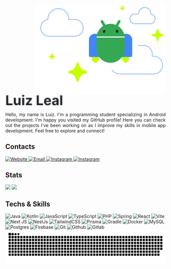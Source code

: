 <img align="right" alt="Android Jetpack" src="./images/android_jetpack.png">

<br>

<picture>
  <source media="(prefers-color-scheme: dark)" width="180" srcset="./images/title_dark.svg" alt="Luiz Leal">
  <source media="(prefers-color-scheme: light)" width="180" srcset="./images/title_light.svg">
  <img alt="github contribution grid snake animation" width="180" src="./images/title_light.svg">
</picture>
<p align="justify">
  Hello, my name is Luiz. I'm a programming student specializing in Android development. I'm happy you visited my GitHub profile! Here you can check out the projects I've been working on as I improve my skills in mobile app development. Feel free to explore and connect!
</p>

## Contacts
<div aligh="left">
  <a href="https://www.luizleal.dev">
       <picture>
        <source media="(prefers-color-scheme: dark)" srcset="https://img.shields.io/badge/Website-%230d1117?style=for-the-badge&logo=GoogleChrome&logoColor=4285f4">
        <img src="https://img.shields.io/badge/Website-%230d1117?style=for-the-badge&logo=GoogleChrome&color=FFFFFF&logoColor=4285f4" alt="Website">
      </picture>
  </a>
   <a href="mailto:contato@luizleal.dev">
       <picture>
        <source media="(prefers-color-scheme: dark)" srcset="https://img.shields.io/badge/Email-%230d1117?style=for-the-badge&logo=gmail&logoColor=4285f4">
        <img src="https://img.shields.io/badge/Email-%230d1117?style=for-the-badge&logo=gmail&color=FFFFFF&logoColor=4285f4" alt="Email">
      </picture>
  </a>
  <a href="https://www.instagram.com/luizleal.dev/">
       <picture>
        <source media="(prefers-color-scheme: dark)" srcset="https://img.shields.io/badge/Instagram-%230d1117?style=for-the-badge&logo=instagram&logoColor=4285f4">
        <img src="https://img.shields.io/badge/Instagram-%230d1117?style=for-the-badge&color=FFFFFF&logo=instagram&logoColor=4285f4" alt="Instagram">
      </picture>
  </a>
    <a href="https://discord.com/users/826220663643701248">
       <picture>
        <source media="(prefers-color-scheme: dark)" srcset="https://img.shields.io/badge/Discord-%230d1117?style=for-the-badge&logo=discord&logoColor=4285f4">
        <img src="https://img.shields.io/badge/Discord-%230d1117?style=for-the-badge&logo=discord&color=FFFFFF&logoColor=4285f4" alt="Instagram">
      </picture>
  </a>
</div>

## Stats

<picture>
  <source
    srcset="https://github-readme-stats-git-masterrstaa-rickstaa.vercel.app/api?username=luizlealdev&show_icons=true&include_all_commits=false&count_private=true&line_height=25&hide=issues&hide_border=true&title_color=4285f4&text_color=FFF&border_radius=3&icon_color=4285f4&rank_icon=github&theme=transparent"
    media="(prefers-color-scheme: dark)"
  />
  <source
    srcset="https://github-readme-stats-git-masterrstaa-rickstaa.vercel.app/api?username=luizlealdev&show_icons=true&include_all_commits=false&count_private=true&line_height=25&hide=issues&hide_border=true&title_color=4285f4&text_color=444444&border_radius=3&icon_color=4285f4&rank_icon=github&theme=transparent"
    media="(prefers-color-scheme: light), (prefers-color-scheme: no-preference)"
  />
  <img src="https://github-readme-stats-git-masterrstaa-rickstaa.vercel.app/api?username=luizlealdev&show_icons=true&include_all_commits=false&count_private=true&line_height=25&hide=issues&hide_border=true&title_color=4285f4&text_color=444444&border_radius=3&icon_color=4285f4&rank_icon=github&theme=transparent" />
</picture>
<picture>
  <source
    srcset="https://github-readme-stats-git-masterrstaa-rickstaa.vercel.app/api/top-langs/?username=luizlealdev&title_color=4285f4&show_icons=true&hide_border=true&layout=compact&text_color=FFF&theme=transparent"
    media="(prefers-color-scheme: dark)"
  />
  <source
    srcset="https://github-readme-stats-git-masterrstaa-rickstaa.vercel.app/api/top-langs/?username=luizlealdev&title_color=4285f4&show_icons=true&hide_border=true&layout=compact&text_color=444444&theme=transparent"
    media="(prefers-color-scheme: light), (prefers-color-scheme: no-preference)"
  />
  <img src="https://github-readme-stats-git-masterrstaa-rickstaa.vercel.app/api/top-langs/?username=luizlealdev&title_color=4285f4&show_icons=true&hide_border=true&layout=compact&text_color=444444&theme=transparent" />
</picture>


## Techs & Skills

<div aligh="left">
  <picture>
    <source media="(prefers-color-scheme: dark)" srcset="https://img.shields.io/badge/java-%230d1117.svg?style=for-the-badge&logo=openjdk&logoColor=white">
    <img src="https://img.shields.io/badge/java-%230d1117.svg?style=for-the-badge&logo=openjdk&color=FFFFFF&logoColor=000000" alt="Java">
  </picture>
  <picture>
    <source media="(prefers-color-scheme: dark)" srcset="https://img.shields.io/badge/kotlin-%230d1117.svg?style=for-the-badge&logo=kotlin&logoColor=844dfd">
    <img src="https://img.shields.io/badge/kotlin-%230d1117.svg?style=for-the-badge&logo=kotlin&color=FFFFFF" alt="Kotlin">
  </picture>
  <picture>
    <source media="(prefers-color-scheme: dark)" srcset="https://img.shields.io/badge/javascript-%230d1117.svg?style=for-the-badge&logo=javascript&logoColor=%23F7DF1E">
    <img src="https://img.shields.io/badge/javascript-%230d1117.svg?style=for-the-badge&logo=javascript&color=FFFFFF" alt="JavaScript">
  </picture>
  <picture>
    <source media="(prefers-color-scheme: dark)" srcset="https://img.shields.io/badge/typescript-%230d1117.svg?style=for-the-badge&logo=typescript&logoColor=007ACC">
    <img src="https://img.shields.io/badge/typescript-%230d1117.svg?style=for-the-badge&logo=typescript&color=FFFFFF" alt="TypeScript">
  </picture>
  <picture>
    <source media="(prefers-color-scheme: dark)" srcset="https://img.shields.io/badge/php-%230d1117.svg?style=for-the-badge&logo=php&logoColor=777BB4">
    <img src="https://img.shields.io/badge/php-%230d1117.svg?style=for-the-badge&logo=php&color=FFFFFF" alt="PHP">
  </picture>
  <picture>
    <source media="(prefers-color-scheme: dark)" srcset="https://img.shields.io/badge/spring-%230d1117.svg?style=for-the-badge&logo=spring&logoColor=6db33f">
    <img src="https://img.shields.io/badge/spring-%230d1117.svg?style=for-the-badge&logo=spring&color=FFFFFF" alt="Spring">
  </picture>
  <picture>
    <source media="(prefers-color-scheme: dark)" srcset="https://img.shields.io/badge/react-%230d1117.svg?style=for-the-badge&logo=react&logoColor=%2361DAFB">
    <img src="https://img.shields.io/badge/react-%230d1117.svg?style=for-the-badge&logo=react&color=FFFFFF" alt="React">
  </picture>
  <picture>
    <source media="(prefers-color-scheme: dark)" srcset="https://img.shields.io/badge/vite-%230d1117.svg?style=for-the-badge&logo=vite&logoColor=%646cff">
    <img src="https://img.shields.io/badge/vite-%230d1117.svg?style=for-the-badge&logo=vite&color=FFFFFF" alt="Vite">
  </picture>
  <picture>
    <source media="(prefers-color-scheme: dark)" srcset="https://img.shields.io/badge/next-%230d1117.svg?style=for-the-badge&logo=next.js&logoColor=white">
    <img src="https://img.shields.io/badge/next-%230d1117.svg?style=for-the-badge&logo=next.js&color=FFFFFF&logoColor=000000" alt="Next JS">
  </picture>
  <picture>
    <source media="(prefers-color-scheme: dark)" srcset="https://img.shields.io/badge/nextjs-%230d1117.svg?style=for-the-badge&logo=nestjs&logoColor=e0234e">
    <img src="https://img.shields.io/badge/nextjs-%230d1117.svg?style=for-the-badge&logo=nestjs&color=FFFFFF&logoColor=e0234e" alt="NestJs">
  </picture>
  <picture>
    <source media="(prefers-color-scheme: dark)" srcset="https://img.shields.io/badge/tailwindcss-%230d1117.svg?style=for-the-badge&logo=tailwindcss&logoColor=2338B2AC">
    <img src="https://img.shields.io/badge/tailwindcss-%230d1117.svg?style=for-the-badge&logo=tailwindcss&color=FFFFFF" alt="TailwindCSS">
  </picture>
  <picture>
    <source media="(prefers-color-scheme: dark)" srcset="https://img.shields.io/badge/prisma-%230d1117.svg?style=for-the-badge&logo=prisma&logoColor=white">
    <img src="https://img.shields.io/badge/prisma-%230d1117.svg?style=for-the-badge&logo=prisma&color=FFFFFF&logoColor=000000" alt="Prisma">
  </picture>
  <picture>
    <source media="(prefers-color-scheme: dark)" srcset="https://img.shields.io/badge/gradle-%230d1117.svg?style=for-the-badge&logo=gradle&logoColor=1962AA">
    <img src="https://img.shields.io/badge/gradle-%230d1117.svg?style=for-the-badge&logo=gradle&color=FFFFFF&logoColor=1962AA" alt="Gradle">
  </picture>
  <picture>
    <source media="(prefers-color-scheme: dark)" srcset="https://img.shields.io/badge/docker-%230d1117.svg?style=for-the-badge&logo=docker&logoColor=%0db7ed">
    <img src="https://img.shields.io/badge/docker-%230d1117.svg?style=for-the-badge&logo=docker&color=FFFFFF" alt="Docker">
  </picture>
  <picture>
    <source media="(prefers-color-scheme: dark)" srcset="https://img.shields.io/badge/mysql-%230d1117.svg?style=for-the-badge&logo=mysql&logoColor=%4479a1">
    <img src="https://img.shields.io/badge/mysql-%230d1117.svg?style=for-the-badge&logo=mysql&color=FFFFFF" alt="MySQL">
  </picture>
  <picture>
    <source media="(prefers-color-scheme: dark)" srcset="https://img.shields.io/badge/postgres-%230d1117.svg?style=for-the-badge&logo=postgresql&logoColor=%231962AA">
    <img src="https://img.shields.io/badge/postgres-%230d1117.svg?style=for-the-badge&logo=postgresql&color=FFFFFF" alt="Postgres">
  </picture>
  <picture>
    <source media="(prefers-color-scheme: dark)" srcset="https://img.shields.io/badge/firebase-%230d1117.svg?style=for-the-badge&logo=firebase&logoColor=%23F38020">
    <img src="https://img.shields.io/badge/firebase-%230d1117.svg?style=for-the-badge&logo=firebase&color=FFFFFF&logoColor=%23F38020" alt="Firebase">
  </picture>
  <picture>
    <source media="(prefers-color-scheme: dark)" srcset="https://img.shields.io/badge/git-%230d1117.svg?style=for-the-badge&logo=git&logoColor=%23f05033">
    <img src="https://img.shields.io/badge/git-%230d1117.svg?style=for-the-badge&logo=git&color=FFFFFF" alt="Git">
  </picture>
  <picture>
    <source media="(prefers-color-scheme: dark)" srcset="https://img.shields.io/badge/github-%230d1117.svg?style=for-the-badge&logo=github&logoColor=white">
    <img src="https://img.shields.io/badge/github-%230d1117.svg?style=for-the-badge&logo=github&color=FFFFFF&logoColor=000000" alt="Github">
  </picture>
  <picture>
    <source media="(prefers-color-scheme: dark)" srcset="https://img.shields.io/badge/gitlab-%230d1117.svg?style=for-the-badge&logo=gitlab&logoColor=%23f06611">
    <img src="https://img.shields.io/badge/gitlab-%230d1117.svg?style=for-the-badge&logo=gitlab&color=FFFFFF" alt="Gitlab">
  </picture>
</div>

<picture>
  <source media="(prefers-color-scheme: dark)" srcset="https://raw.githubusercontent.com/luizlealdev/luizlealdev/output/github-contribution-grid-snake-dark.svg">
  <source media="(prefers-color-scheme: light)" srcset="https://raw.githubusercontent.com/luizlealdev/luizlealdev/output/github-contribution-grid-snake.svg">
  <img alt="github contribution grid snake animation" src="https://raw.githubusercontent.com/platane/platane/output/github-contribution-grid-snake.svg">
</picture>

